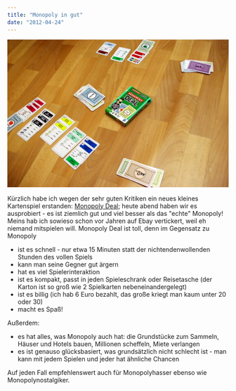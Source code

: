 ```yaml
---
title: "Monopoly in gut"
date: "2012-04-24"
---
```


[![](images/imgp8856.jpg "Monopoly Deal")](http://apfeleimer.wordpress.com/2012/04/24/monopoly-in-gut/imgp8856/)

Kürzlich habe ich wegen der sehr guten Kritiken ein neues kleines Kartenspiel erstanden: [Monopoly Deal](http://boardgamegeek.com/boardgame/40398/monopoly-deal-card-game); heute abend haben wir es ausprobiert - es ist ziemlich gut und viel besser als das "echte" Monopoly! Meins hab ich sowieso schon vor Jahren auf Ebay vertickert, weil eh niemand mitspielen will. Monopoly Deal ist toll, denn im Gegensatz zu Monopoly

- ist es schnell - nur etwa 15 Minuten statt der nichtendenwollenden Stunden des vollen Spiels
- kann man seine Gegner gut ärgern
- hat es viel Spielerinteraktion
- ist es kompakt, passt in jeden Spieleschrank oder Reisetasche (der Karton ist so groß wie 2 Spielkarten nebeneinandergelegt)
- ist es billig (ich hab 6 Euro bezahlt, das große kriegt man kaum unter 20 oder 30)
- macht es Spaß!

Außerdem:

- es hat alles, was Monopoly auch hat: die Grundstücke zum Sammeln, Häuser und Hotels bauen, Millionen scheffeln, Miete verlangen
- es ist genauso glücksbasiert, was grundsätzlich nicht schlecht ist - man kann mit jedem Spielen und jeder hat ähnliche Chancen

Auf jeden Fall empfehlenswert auch für Monopolyhasser ebenso wie Monopolynostalgiker.
